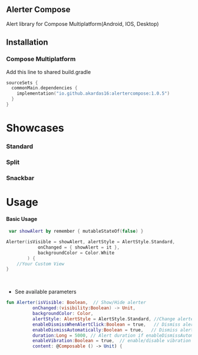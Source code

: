 
## Alerter Compose
Alert library for Compose Multiplatform(Android, IOS, Desktop)

## Installation

### Compose Multiplatform
Add this line to shared build.gradle
```kotlin
sourceSets {
  commonMain.dependencies {
    implementation("io.github.akardas16:alertercompose:1.0.5")
  }
}
```

# Showcases

### Standard

### Split

### Snackbar


# Usage

#### Basic Usage

```kotlin
 var showAlert by remember { mutableStateOf(false) }

Alerter(isVisible = showAlert, alertStyle = AlertStyle.Standard,
            onChanged = { showAlert = it }, 
            backgroundColor = Color.White
        ) {
    //Your Custom View
}
```

<br />




*  See available parameters

  ```Kotlin
fun Alerter(isVisible: Boolean,  // Show/Hide alerter
            onChanged:(visibility:Boolean) -> Unit,
            backgroundColor: Color,
            alertStyle: AlertStyle = AlertStyle.Standard, //Change alerter style (Standard, Split, Snackbar)
            enableDismissWhenAlertClick:Boolean = true,   // Dismiss alert when click on alert
            enableDismissAutomatically:Boolean = true,   // Dismiss alert automotically with spesified duration
            duration:Long = 5000, // Alert duration if enableDismissAutomatically is true
            enableVibration:Boolean = true,  // enable/disable vibration when alert visible
            content: @Composable () -> Unit) {
```
